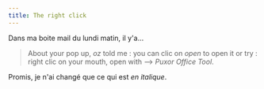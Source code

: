 ```yaml
---
title: The right click
---
```


Dans ma boite mail du lundi matin, il y'a...

> About your pop up, _oz_ told me : you can clic on _open_ to open it or try :
right clic on your mouth, open with --> _Puxor Office Tool_.

Promis, je n'ai changé que ce qui est _en italique_.

